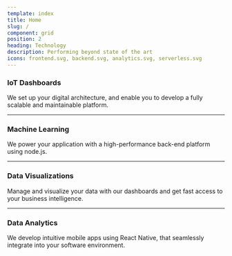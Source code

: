 ```yaml
---
template: index
title: Home
slug: /
component: grid
position: 2
heading: Technology
description: Performing beyond state of the art
icons: frontend.svg, backend.svg, analytics.svg, serverless.svg
---
```


### IoT Dashboards
We set up your digital architecture, and enable you to develop a fully scalable and maintainable platform.

***

### Machine Learning
We power your application with a high-performance back-end platform using node.js.

***

### Data Visualizations
Manage and visualize your data with our dashboards and get fast access to your business intelligence.

***

### Data Analytics
We develop intuitive mobile apps using React Native, that seamlessly integrate into your software environment.